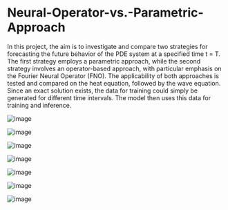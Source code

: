 # Neural-Operator-vs.-Parametric-Approach

In this project, the aim is to investigate and compare two strategies for forecasting the future behavior of the PDE
system at a specified time t = T. The first strategy employs a parametric approach, while the second strategy
involves an operator-based approach, with particular emphasis on the Fourier Neural Operator (FNO). The applicability of both
approaches is tested and compared on the heat equation, followed by the wave equation. Since an exact solution exists, 
the data for training could simply be generated for different time intervals. The model then uses this data for training and inference. 

![image](https://github.com/ybicke/Neural-Operator-vs.-Parametric-Approach/assets/80389002/51ff9aa0-40c1-47ff-8a00-8fa5a53a3647)

![image](https://github.com/ybicke/Neural-Operator-vs.-Parametric-Approach/assets/80389002/9bcf740a-257c-4d91-bd6f-a9555f2f0408)

![image](https://github.com/ybicke/Neural-Operator-vs.-Parametric-Approach/assets/80389002/5f793cc7-5dda-4545-9084-3845a6e43e19)

![image](https://github.com/ybicke/Neural-Operator-vs.-Parametric-Approach/assets/80389002/577fdedb-2789-4f98-bb89-8da8b127d13c)

![image](https://github.com/ybicke/Neural-Operator-vs.-Parametric-Approach/assets/80389002/42b697e4-c2b7-45b8-ac25-272c72fceb7f)

![image](https://github.com/ybicke/Neural-Operator-vs.-Parametric-Approach/assets/80389002/374d4c43-4b7d-44f2-99b2-505f68a69a62)

![image](https://github.com/ybicke/Neural-Operator-vs.-Parametric-Approach/assets/80389002/c66fce4c-d656-4bcd-9d28-12dc344aa3df)








